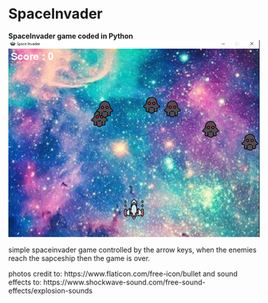 # SpaceInvader
<b> SpaceInvader game coded in Python </b>
<img src="spaceinvader.png" alt="demostration">
<p> simple spaceinvader game controlled by the arrow keys, when the enemies reach the sapceship then the game is over. </p>
<p> photos credit to: https://www.flaticon.com/free-icon/bullet and sound effects to: https://www.shockwave-sound.com/free-sound-effects/explosion-sounds</p>
